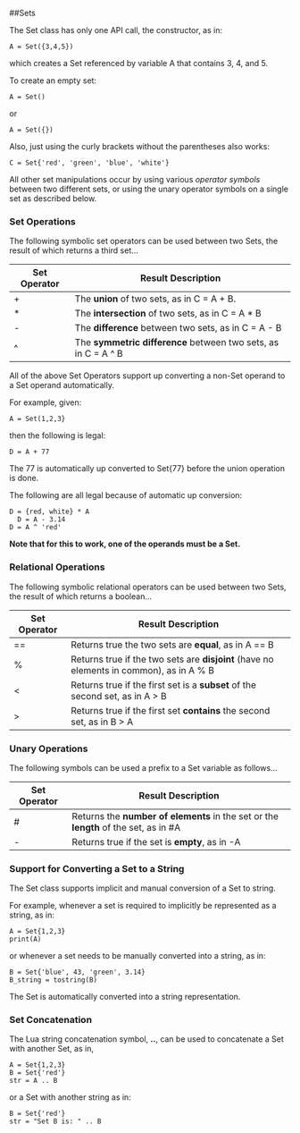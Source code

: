 ##Sets

The Set class has only one API call, the constructor, as in:

	A = Set({3,4,5})

which creates a Set referenced by variable A that contains 3, 4, and 5.

To create an empty set:

	A = Set()

or

	A = Set({})


Also, just using the curly brackets without the parentheses also works:

	C = Set{'red', 'green', 'blue', 'white'}

All other set manipulations occur by using various *operator symbols* between two different sets, or using the unary operator symbols on a single set as described below.

### Set Operations

The following symbolic set operators can be used between two Sets, the result of which returns a third set...

| Set Operator | Result Description                                          |
|-------------|---------------------------------------------------------|
|     +        |  The **union** of two sets, as in C = A + B.
|      *         | The **intersection** of two sets, as in C = A * B
|      -         | The **difference** between two sets, as in C = A - B
|       ^        | The **symmetric difference** between two sets, as in C = A ^ B

All of the above Set Operators support up converting a non-Set operand to a Set operand automatically.

For example, given:

	A = Set(1,2,3}

then the following is legal:

	D = A + 77

The 77 is automatically up converted to Set{77} before the union operation is done.

The following are all legal because of automatic up conversion:

	D = {red, white} * A
      D = A - 3.14
	D = A ^ 'red'

**Note that for this to work, one of the operands must be a Set.**

### Relational Operations

The following symbolic relational operators can be used between two Sets, the result of which returns a boolean...

| Set Operator | Result Description                                          |
|-------------|---------------------------------------------------------|
|  ==          |  Returns true the two sets are **equal**, as in A == B
|   %          |  Returns true if the two sets are **disjoint** (have no elements in common), as in A % B
|   <           |  Returns true if the first set is a **subset** of the second set, as in A > B
|   >           |  Returns true if the first set **contains** the second set, as in B > A


### Unary Operations

The following symbols can be used a prefix to a Set variable as follows...

| Set Operator | Result Description                                          |
|-------------|---------------------------------------------------------|
|  #            | Returns the **number of elements** in the set or the **length** of the set, as in #A
|  -            | Returns true if the set is **empty**, as in -A

### Support for Converting a Set to a String

The Set class supports implicit and manual conversion of a Set to string.

For example, whenever a set is required to implicitly be represented as a string, as in:

	A = Set{1,2,3}
	print(A)

or whenever a set needs to be manually converted into a string, as in:

	B = Set{'blue', 43, 'green', 3.14}
	B_string = tostring(B)

The Set is automatically converted into a string representation.

### Set Concatenation

The Lua string concatenation symbol, **..**, can be used to concatenate a Set with another Set, as in,

	A = Set{1,2,3}
	B = Set{'red'}
	str = A .. B

or a Set with another string as in:

	B = Set{'red'}
	str = "Set B is: " .. B


